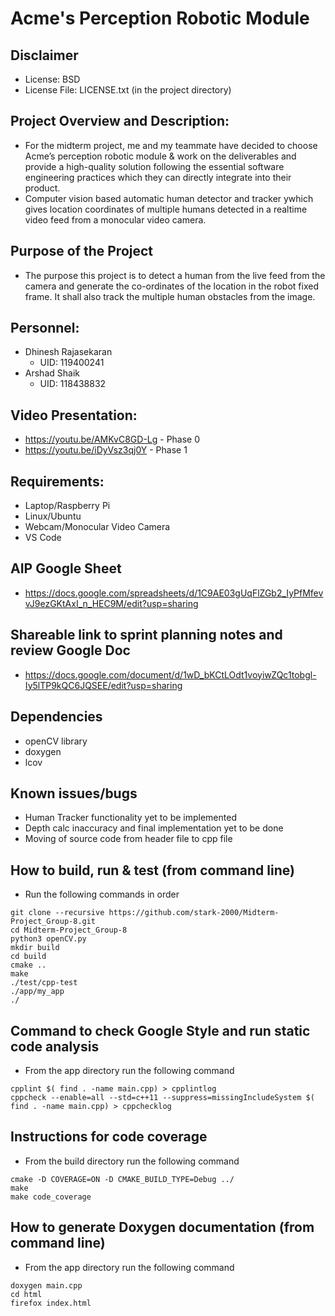 # Acme's Perception Robotic Module

## Disclaimer
 - License: BSD 
 - License File: LICENSE.txt (in the project directory)
   
## Project Overview and Description:
 - For the midterm project, me and my teammate have decided to choose Acme’s perception robotic module & work on the deliverables and provide a high-quality solution following the essential software engineering practices which they can directly integrate into their product.
 - Computer vision based automatic human detector and tracker ywhich gives location coordinates of multiple humans detected in a realtime video feed from a monocular video camera.
 
## Purpose of the Project
 - The purpose this project is to detect a human from the live feed from the camera and generate the co-ordinates of the location in the robot fixed frame. It shall also track the multiple human obstacles from the image.
 
## Personnel:
 - Dhinesh Rajasekaran 
    - UID: 119400241
 - Arshad Shaik
    - UID: 118438832
 
## Video Presentation:
 - https://youtu.be/AMKvC8GD-Lg - Phase 0
 - https://youtu.be/iDyVsz3qj0Y - Phase 1

## Requirements: 
 - Laptop/Raspberry Pi
 - Linux/Ubuntu
 - Webcam/Monocular Video Camera
 - VS Code
 
## AIP Google Sheet
 - https://docs.google.com/spreadsheets/d/1C9AE03gUqFlZGb2_IyPfMfevvJ9ezGKtAxI_n_HEC9M/edit?usp=sharing

## Shareable link to sprint planning notes and review Google Doc
 - https://docs.google.com/document/d/1wD_bKCtLOdt1voyiwZQc1tobgl-Iy5lTP9kQC6JQSEE/edit?usp=sharing
 
## Dependencies
 - openCV library
 - doxygen 
 - lcov
 
## Known issues/bugs
 - Human Tracker functionality yet to be implemented
 - Depth calc inaccuracy and final implementation yet to be done
 - Moving of source code from header file to cpp file

## How to build, run & test (from command line)
 - Run the following commands in order
```
git clone --recursive https://github.com/stark-2000/Midterm-Project_Group-8.git
cd Midterm-Project_Group-8
python3 openCV.py
mkdir build
cd build
cmake ..
make
./test/cpp-test
./app/my_app
./
```
## Command to check Google Style and run static code analysis
- From the app directory run the following command
```
cpplint $( find . -name main.cpp) > cpplintlog
cppcheck --enable=all --std=c++11 --suppress=missingIncludeSystem $( find . -name main.cpp) > cppchecklog
```
## Instructions for code coverage
- From the build directory run the following command
```
cmake -D COVERAGE=ON -D CMAKE_BUILD_TYPE=Debug ../
make
make code_coverage
```
## How to generate Doxygen documentation (from command line)
- From the app directory run the following command
```
doxygen main.cpp
cd html
firefox index.html
```
